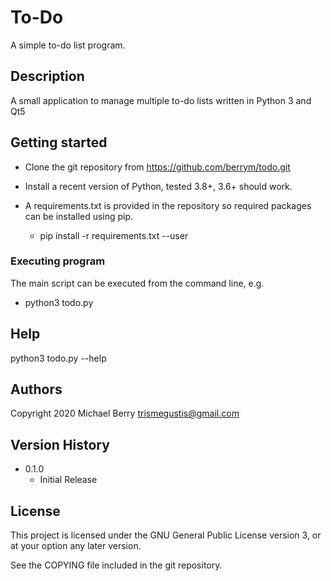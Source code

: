 # To-Do

A simple to-do list program.

## Description

A small application to manage multiple to-do lists written in Python 3 and Qt5

## Getting started

* Clone the git repository from https://github.com/berrym/todo.git

* Install a recent version of Python, tested 3.8+, 3.6+ should work.

* A requirements.txt is provided in the repository so required packages can be installed using pip.
    * pip install -r requirements.txt --user

### Executing program

The main script can be executed from the command line, e.g.

* python3 todo.py

## Help

python3 todo.py --help

## Authors

Copyright 2020
Michael Berry <trismegustis@gmail.com>

## Version History

* 0.1.0
    * Initial Release

## License

This project is licensed under the GNU General Public License version 3, or at your option any later version.

See the COPYING file included in the git repository.
